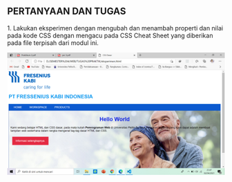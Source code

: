 <!DOCTYPE html>
<html>

<head>
</head>

<body>

</body>

</html>
<h2>PERTANYAAN DAN TUGAS</h2>
<P>1. Lakukan eksperimen dengan mengubah dan menambah properti dan nilai pada kode CSS
    dengan mengacu pada CSS Cheat Sheet yang diberikan pada file terpisah dari modul ini.</p>
    <img src="Screenshoot/SOAL1.PNG">
